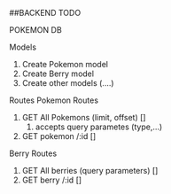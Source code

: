 ##BACKEND TODO

POKEMON DB

Models
1. Create Pokemon model
2. Create Berry model
3. Create other models (....)

Routes
Pokemon Routes
1. GET All Pokemons (limit, offset) [] 
    1. accepts query parametes (type,...)
2. GET pokemon /:id []

Berry Routes
1. GET All berries (query parameters) [] 
2. GET berry /:id [] 
